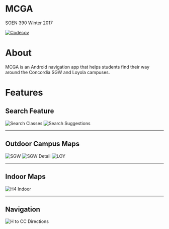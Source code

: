 # MCGA
SOEN 390 Winter 2017

[![Codecov](https://img.shields.io/codecov/c/github/Taimoorrana1/MCGA.svg)](https://codecov.io/gh/Taimoorrana1/MCGA)

# About
MCGA is an Android navigation app that helps students find their way around the Concordia SGW and Loyola campuses.

# Features

## Search Feature
![Search Classes](https://github.com/Vynny/MCGA/raw/master/screenshots/6.png)
![Search Suggestions](https://github.com/Vynny/MCGA/raw/master/screenshots/8.png)

---

## Outdoor Campus Maps
![SGW](https://github.com/Vynny/MCGA/raw/master/screenshots/2.png)
![SGW Detail](https://github.com/Vynny/MCGA/raw/master/screenshots/4.png)
![LOY](https://github.com/Vynny/MCGA/raw/master/screenshots/3.png)

---

## Indoor Maps
![H4 Indoor](https://github.com/Vynny/MCGA/raw/master/screenshots/5.png)

---

## Navigation
![H to CC Directions](https://github.com/Vynny/MCGA/raw/master/screenshots/7.png)